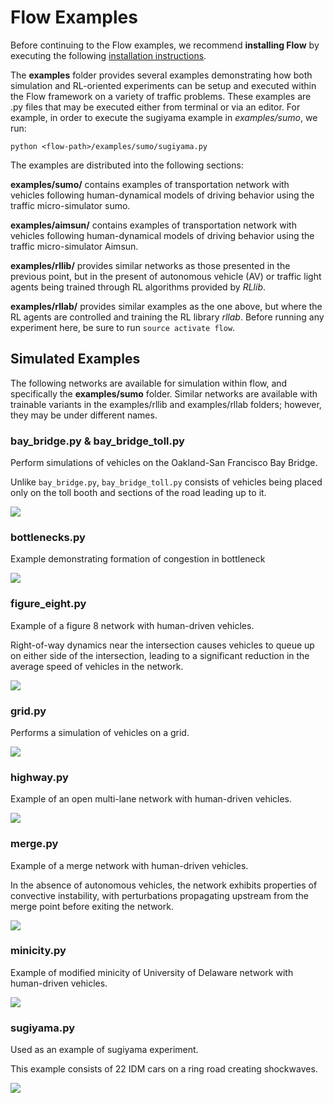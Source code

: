 # Flow Examples

Before continuing to the Flow examples, we recommend **installing Flow** by 
executing the following [installation instructions](
https://flow.readthedocs.io/en/latest/flow_setup.html).

The **examples** folder provides several examples demonstrating how 
both simulation and RL-oriented experiments can be setup and executed within 
the Flow framework on a variety of traffic problems. These examples are .py 
files that may be executed  either from terminal or via an editor. For example,
in order to execute the  sugiyama example in *examples/sumo*, we run:

```shell
python <flow-path>/examples/sumo/sugiyama.py
```

The examples are distributed into the following sections:

**examples/sumo/** contains examples of transportation network with vehicles
following human-dynamical models of driving behavior using the traffic 
micro-simulator sumo.

**examples/aimsun/** contains examples of transportation network with vehicles
following human-dynamical models of driving behavior using the traffic 
micro-simulator Aimsun.

**examples/rllib/** provides similar networks as those presented in the 
previous point, but in the present of autonomous vehicle (AV) or traffic light 
agents being trained through RL algorithms provided by *RLlib*.

**examples/rllab/** provides similar examples as the one above, but where the 
RL agents are controlled and training the RL library *rllab*. Before running 
any experiment here, be sure to run `source activate flow`.


## Simulated Examples

The following networks are available for simulation within flow, and 
specifically the **examples/sumo** folder. Similar networks are available with 
trainable variants in the examples/rllib and examples/rllab folders; however, 
they may be under different names.

### bay_bridge.py \& bay_bridge_toll.py

Perform simulations of vehicles on the Oakland-San Francisco Bay Bridge.

Unlike `bay_bridge.py`, `bay_bridge_toll.py` consists of vehicles being placed 
only on the toll booth and sections of the road leading up to it.

![](https://raw.githubusercontent.com/flow-project/flow/master/docs/img/bay_bridge.gif)

### bottlenecks.py

Example demonstrating formation of congestion in bottleneck

![](https://raw.githubusercontent.com/flow-project/flow/master/docs/img/bottlenecks.gif)

### figure_eight.py

Example of a figure 8 network with human-driven vehicles.

Right-of-way dynamics near the intersection causes vehicles to queue up on
either side of the intersection, leading to a significant reduction in the
average speed of vehicles in the network.

![](https://raw.githubusercontent.com/flow-project/flow/master/docs/img/figure_eight.gif)

### grid.py

Performs a simulation of vehicles on a grid.

![](https://raw.githubusercontent.com/flow-project/flow/master/docs/img/grid.gif)

### highway.py

Example of an open multi-lane network with human-driven vehicles.

![](https://raw.githubusercontent.com/flow-project/flow/master/docs/img/highway.gif)

### merge.py

Example of a merge network with human-driven vehicles.

In the absence of autonomous vehicles, the network exhibits properties of
convective instability, with perturbations propagating upstream from the merge
point before exiting the network.

![](https://raw.githubusercontent.com/flow-project/flow/master/docs/img/merge.gif)

### minicity.py

Example of modified minicity of University of Delaware network with 
human-driven vehicles.

![](https://raw.githubusercontent.com/flow-project/flow/master/docs/img/minicity.gif)

### sugiyama.py

Used as an example of sugiyama experiment.

This example consists of 22 IDM cars on a ring road creating shockwaves.

![](https://raw.githubusercontent.com/flow-project/flow/master/docs/img/sugiyama.gif)
